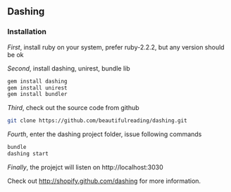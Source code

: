 ## Dashing
### Installation
*First*, install ruby on your system, prefer ruby-2.2.2, but any version should be ok

*Second*, install dashing, unirest, bundle lib
```bash
gem install dashing
gem install unirest
gem install bundler
```
*Third*, check out the source code from github
```bash
git clone https://github.com/beautifulreading/dashing.git
```

*Fourth*, enter the dashing project folder, issue following commands
```bash
bundle
dashing start
```

*Finally*, the projejct will listen on http://localhost:3030

Check out http://shopify.github.com/dashing for more information.
